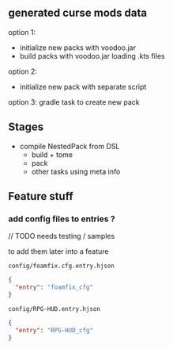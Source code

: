 ## generated curse mods data

option 1: 
- initialize new packs with voodoo.jar
- build packs with voodoo.jar loading .kts files

option 2:
- initialize new pack with separate script

option 3:
gradle task to create new pack

## Stages

- compile NestedPack from DSL
  - build + tome
  - pack
  - other tasks using meta info


## Feature stuff

### add config files to entries ?

// TODO needs testing / samples

to add them later into a feature

`config/foamfix.cfg.entry.hjson`
```json
{
  "entry": "foamfix_cfg"
}
```

`config/RPG-HUD.entry.hjson`
```json
{
  "entry": "RPG-HUD_cfg"
}
```
